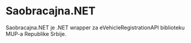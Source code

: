# Saobracajna.NET

Saobracajna.NET je .NET wrapper za eVehicleRegistrationAPI biblioteku MUP-a Republike Srbije.
